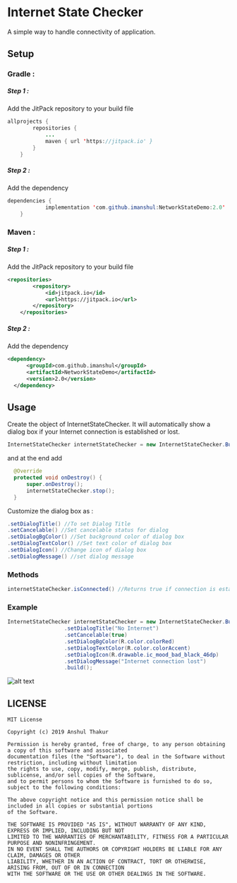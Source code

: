 # Internet State Checker

A simple way to handle connectivity of application.

## Setup
### Gradle :
##### Step 1 :
Add the JitPack repository to your build file
```java
allprojects {
		repositories {
			...
			maven { url 'https://jitpack.io' }
		}
	}
```
##### Step 2 :
Add the dependency
```java
dependencies {
	        implementation 'com.github.imanshul:NetworkStateDemo:2.0'
	}
```
### Maven :
##### Step 1 :
Add the JitPack repository to your build file
```xml
<repositories>
		<repository>
		    <id>jitpack.io</id>
		    <url>https://jitpack.io</url>
		</repository>
	</repositories>
  ```
  ##### Step 2 :
  Add the dependency
  ```xml
  <dependency>
	    <groupId>com.github.imanshul</groupId>
	    <artifactId>NetworkStateDemo</artifactId>
	    <version>2.0</version>
	</dependency>
  ```
  
  ## Usage
  Create the object of InternetStateChecker. It will automatically show a dialog box if your Internet connection is established or lost.
  ```java
InternetStateChecker internetStateChecker = new InternetStateChecker.Builder(this).build();
  ```
and at the end add
  ```java
    @Override
    protected void onDestroy() {
        super.onDestroy();
        internetStateChecker.stop();
    }

  ```
Customize the dialog box as :
  ```java
.setDialogTitle() //To set Dialog Title
.setCancelable() //Set cancelable status for dialog
.setDialogBgColor() //Set background color of dialog box
.setDialogTextColor() //Set text color of dialog box
.setDialogIcon() //Change icon of dialog box
.setDialogMessage() //set dialog message
  ```
### Methods
 ```java
 internetStateChecker.isConnected() //Returns true if connection is established otherwise returns false
 
 ```
  
 ### Example
  ```java
  InternetStateChecker internetStateChecker = new InternetStateChecker.Builder(MainActivity.this)
					.setDialogTitle("No Internet")
					.setCancelable(true)
					.setDialogBgColor(R.color.colorRed)
					.setDialogTextColor(R.color.colorAccent)
					.setDialogIcon(R.drawable.ic_mood_bad_black_46dp)
					.setDialogMessage("Internet connection lost")
					.build();
 ```


![alt text](https://github.com/imanshul/NetworkStateDemo/blob/master/InternetConnection.png "Network Checker Dialog")



## LICENSE
```
MIT License

Copyright (c) 2019 Anshul Thakur

Permission is hereby granted, free of charge, to any person obtaining a copy of this software and associated
documentation files (the "Software"), to deal in the Software without restriction, including without limitation 
the rights to use, copy, modify, merge, publish, distribute, sublicense, and/or sell copies of the Software, 
and to permit persons to whom the Software is furnished to do so, subject to the following conditions:

The above copyright notice and this permission notice shall be included in all copies or substantial portions 
of the Software.

THE SOFTWARE IS PROVIDED "AS IS", WITHOUT WARRANTY OF ANY KIND, EXPRESS OR IMPLIED, INCLUDING BUT NOT
LIMITED TO THE WARRANTIES OF MERCHANTABILITY, FITNESS FOR A PARTICULAR PURPOSE AND NONINFRINGEMENT.
IN NO EVENT SHALL THE AUTHORS OR COPYRIGHT HOLDERS BE LIABLE FOR ANY CLAIM, DAMAGES OR OTHER 
LIABILITY, WHETHER IN AN ACTION OF CONTRACT, TORT OR OTHERWISE, ARISING FROM, OUT OF OR IN CONNECTION 
WITH THE SOFTWARE OR THE USE OR OTHER DEALINGS IN THE SOFTWARE.
```

